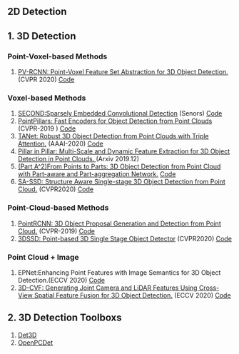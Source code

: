 ## 2D Detection



## 1. 3D Detection

### Point-Voxel-based Methods
1. [PV-RCNN: Point-Voxel Feature Set Abstraction for 3D Object Detection.](https://arxiv.org/pdf/1912.13192.pdf) (CVPR 2020) [Code](https://github.com/open-mmlab/OpenPCDet)

### Voxel-based Methods
1. [SECOND:Sparsely Embedded Convolutional Detection](https://www.mdpi.xilesou.top/1424-8220/18/10/3337) (Senors) [Code](https://github.com/traveller59/second.pytorch)
2. [PointPillars: Fast Encoders for Object Detection from Point Clouds ](https://arxiv.org/pdf/1812.05784.pdf) (CVPR-2019 ) [Code](https://github.com/nutonomy/second.pytorch)
3. [TANet: Robust 3D Object Detection from Point Clouds with Triple Attention.](https://arxiv.org/pdf/1912.05163.pdf) (AAAI-2020) [Code](https://github.com/happinesslz/TANet)
4. [Pillar in Pillar: Multi-Scale and Dynamic Feature Extraction for 3D Object Detection in Point Clouds. ](https://arxiv.org/pdf/1912.04775.pdf) (Arxiv 2019.12)
5. [(Part A^2)From Points to Parts: 3D Object Detection from Point Cloud with Part-aware and Part-aggregation Network.](https://arxiv.org/pdf/1907.03670.pdf) [Code](https://github.com/open-mmlab/OpenPCDet)
6. [SA-SSD: Structure Aware Single-stage 3D Object Detection from Point Cloud.](https://www4.comp.polyu.edu.hk/~cslzhang/paper/SA-SSD.pdf) (CVPR2020) [Code](https://github.com/skyhehe123/SA-SSD)

### Point-Cloud-based Methods
1. [PointRCNN: 3D Object Proposal Generation and Detection from Point Cloud.](https://arxiv.org/pdf/1812.04244.pdf) (CVPR-2019) [Code](https://github.com/sshaoshuai/PointRCNN)
2. [3DSSD: Point-based 3D Single Stage Object Detector](https://arxiv.org/abs/2002.10187) (CVPR2020) [Code](https://github.com/Jia-Research-Lab/3DSSD)

### Point Cloud + Image
1. EPNet:Enhancing Point Features with Image Semantics for 3D Object Detection.(ECCV 2020) [Code](https://github.com/happinesslz/EPNet)
2. [3D-CVF: Generating Joint Camera and LiDAR Features Using Cross-View Spatial Feature Fusion for 3D Object Detection.](https://arxiv.org/pdf/2004.12636.pdf) (ECCV 2020) [Code](https://github.com/rasd3/3D-CVF)

## 2. 3D Detection Toolboxs
1. [Det3D](https://github.com/poodarchu/Det3D)
2. [OpenPCDet](https://github.com/open-mmlab/OpenPCDet)
   
   
   
